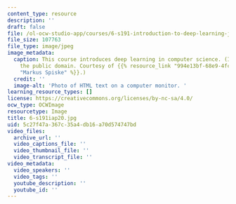 ```yaml
---
content_type: resource
description: ''
draft: false
file: /ol-ocw-studio-app/courses/6-s191-introduction-to-deep-learning-january-iap-2020/5c27f47a367c35a4db16a70d574747bd_6-s191iap20.jpg
file_size: 107763
file_type: image/jpeg
image_metadata:
  caption: This course introduces deep learning in computer science. (Image is in
    the public domain. Courtesy of {{% resource_link "994e13bf-68e9-4fcc-92ec-47ec280cd007"
    "Markus Spiske" %}}.)
  credit: ''
  image-alt: 'Photo of HTML text on a computer monitor. '
learning_resource_types: []
license: https://creativecommons.org/licenses/by-nc-sa/4.0/
ocw_type: OCWImage
resourcetype: Image
title: 6-s191iap20.jpg
uid: 5c27f47a-367c-35a4-db16-a70d574747bd
video_files:
  archive_url: ''
  video_captions_file: ''
  video_thumbnail_file: ''
  video_transcript_file: ''
video_metadata:
  video_speakers: ''
  video_tags: ''
  youtube_description: ''
  youtube_id: ''
---
```

